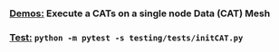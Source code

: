 ### [Demos:](../cats_demo.ipynb) Execute a CATs on a single node Data (CAT) Mesh
### [Test:](../tests/verification_test.py) `python -m pytest -s testing/tests/initCAT.py`